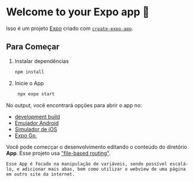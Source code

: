# Welcome to your Expo app 👋

Isso é um projeto [Expo](https://expo.dev) criado com [`create-expo-app`](https://www.npmjs.com/package/create-expo-app).

## Para Começar

1. Instalar dependências

   ```bash
   npm install
   ```

2. Inicie o App

   ```bash
    npx expo start
   ```

No output, você encontrará opções para abrir o app no:

- [development build](https://docs.expo.dev/develop/development-builds/introduction/)
- [Emulador Android](https://docs.expo.dev/workflow/android-studio-emulator/)
- [Simulador de iOS](https://docs.expo.dev/workflow/ios-simulator/)
- [Expo Go](https://expo.dev/go), 

Você pode comecçar o desenvolvimento editando o conteúdo do diretório **App**. Esse projeto usa ["file-based routing"](https://docs.expo.dev/router/introduction).


```Esse App é focado na manipulação de variáveis, sendo possível escalá-lo, e adicionar mais abas, bem como utilizar o webview de uma página em outro site da internet.```
